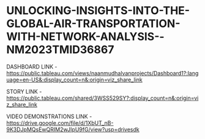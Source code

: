 # UNLOCKING-INSIGHTS-INTO-THE-GLOBAL-AIR-TRANSPORTATION-WITH-NETWORK-ANALYSIS--NM2023TMID36867

DASHBOARD LINK - https://public.tableau.com/views/naanmudhalvanprojects/Dashboard1?:language=en-US&:display_count=n&:origin=viz_share_link

STORY LINK - https://public.tableau.com/shared/3WSS529SY?:display_count=n&:origin=viz_share_link

VIDEO DEMONSTRATIONS LINK - https://drive.google.com/file/d/1XbUT_nB-9K3DJpMQsEwQRIM2wJIpU9fG/view?usp=drivesdk
